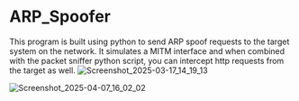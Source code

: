 # ARP_Spoofer
This program is built using python to send ARP spoof requests to the target system on the network. It simulates a MITM interface and when combined with the packet sniffer python script, you can intercept http requests from the target as well.
![Screenshot_2025-03-17_14_19_13](https://github.com/user-attachments/assets/755dfb35-1875-4552-879d-1edd997eb118)

![Screenshot_2025-04-07_16_02_02](https://github.com/user-attachments/assets/e16ae8a8-8ffd-46ac-9dd1-dbc09180eeea) 
